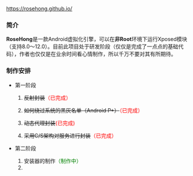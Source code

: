 https://rosehong.github.io/

### 简介

<B>RoseHong</B>是一款Android虚拟化引擎，可以在<B>非Root</B>环境下运行Xposed模块（支持8.0～12.0）。目前此项目处于研发阶段（仅仅是完成了一点点的基础代码），作者也仅仅是在业余时间看心情制作，所以千万不要对其有所期待。

### 制作安排

* 第一阶段

  1. ~~反射封装~~<font color='red'>（已完成）</font>

  2. ~~如何绕过系统的黑灰名单（Android P+）~~<font color='red'>（已完成）</font>

  3. ~~动态代理封装~~<font color='red'>(已完成)</font>
  4. ~~采用C/S架构对服务进行封装~~<font color='red'>（已完成）</font>

* 第二阶段

  1. 安装器的制作<font color='green'>（制作中）</font>
  2. 
